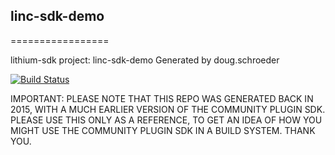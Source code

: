 ## linc-sdk-demo
=================

lithium-sdk project: linc-sdk-demo
Generated by doug.schroeder

[![Build Status](https://travis-ci.org/lithiumtech/linc-sdk-demo.svg?branch=master)](https://travis-ci.org/lithiumtech/linc-sdk-demo)

IMPORTANT: PLEASE NOTE THAT THIS REPO WAS GENERATED BACK IN 2015, WITH A MUCH EARLIER VERSION OF THE COMMUNITY PLUGIN SDK. PLEASE USE THIS ONLY AS A REFERENCE, TO GET AN IDEA OF HOW YOU MIGHT USE THE COMMUNITY PLUGIN SDK IN A BUILD SYSTEM. THANK YOU.
